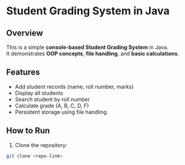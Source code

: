 # Student Grading System in Java

## Overview
This is a simple **console-based Student Grading System** in Java.  
It demonstrates **OOP concepts**, **file handling**, and **basic calculations**.

## Features
- Add student records (name, roll number, marks)
- Display all students
- Search student by roll number
- Calculate grade (A, B, C, D, F)
- Persistent storage using file handling

## How to Run
1. Clone the repository:
```bash
git clone <repo-link>
